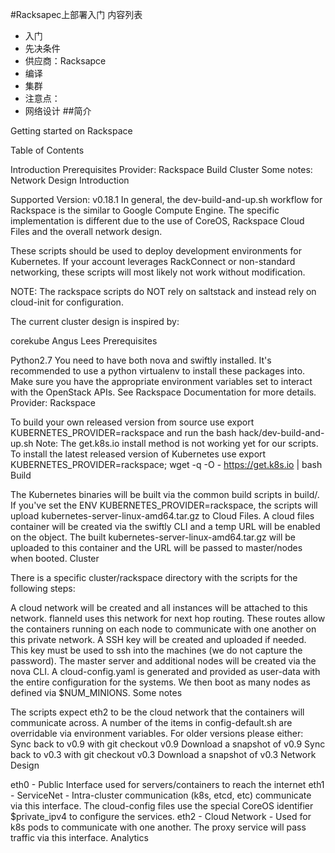 #Racksapec上部署入门
内容列表
* 入门
* 先决条件
* 供应商：Racksapce
* 编译
* 集群
* 注意点：
* 网络设计
##简介

Getting started on Rackspace

Table of Contents

Introduction
Prerequisites
Provider: Rackspace
Build
Cluster
Some notes:
Network Design
Introduction

Supported Version: v0.18.1
In general, the dev-build-and-up.sh workflow for Rackspace is the similar to Google Compute Engine. The specific implementation is different due to the use of CoreOS, Rackspace Cloud Files and the overall network design.

These scripts should be used to deploy development environments for Kubernetes. If your account leverages RackConnect or non-standard networking, these scripts will most likely not work without modification.

NOTE: The rackspace scripts do NOT rely on saltstack and instead rely on cloud-init for configuration.

The current cluster design is inspired by:

corekube
Angus Lees
Prerequisites

Python2.7
You need to have both nova and swiftly installed. It's recommended to use a python virtualenv to install these packages into.
Make sure you have the appropriate environment variables set to interact with the OpenStack APIs. See Rackspace Documentation for more details.
Provider: Rackspace

To build your own released version from source use export KUBERNETES_PROVIDER=rackspace and run the bash hack/dev-build-and-up.sh
Note: The get.k8s.io install method is not working yet for our scripts.
To install the latest released version of Kubernetes use export KUBERNETES_PROVIDER=rackspace; wget -q -O - https://get.k8s.io | bash
Build

The Kubernetes binaries will be built via the common build scripts in build/.
If you've set the ENV KUBERNETES_PROVIDER=rackspace, the scripts will upload kubernetes-server-linux-amd64.tar.gz to Cloud Files.
A cloud files container will be created via the swiftly CLI and a temp URL will be enabled on the object.
The built kubernetes-server-linux-amd64.tar.gz will be uploaded to this container and the URL will be passed to master/nodes when booted.
Cluster

There is a specific cluster/rackspace directory with the scripts for the following steps:

A cloud network will be created and all instances will be attached to this network.
flanneld uses this network for next hop routing. These routes allow the containers running on each node to communicate with one another on this private network.
A SSH key will be created and uploaded if needed. This key must be used to ssh into the machines (we do not capture the password).
The master server and additional nodes will be created via the nova CLI. A cloud-config.yaml is generated and provided as user-data with the entire configuration for the systems.
We then boot as many nodes as defined via $NUM_MINIONS.
Some notes

The scripts expect eth2 to be the cloud network that the containers will communicate across.
A number of the items in config-default.sh are overridable via environment variables.
For older versions please either:
Sync back to v0.9 with git checkout v0.9
Download a snapshot of v0.9
Sync back to v0.3 with git checkout v0.3
Download a snapshot of v0.3
Network Design

eth0 - Public Interface used for servers/containers to reach the internet
eth1 - ServiceNet - Intra-cluster communication (k8s, etcd, etc) communicate via this interface. The cloud-config files use the special CoreOS identifier $private_ipv4 to configure the services.
eth2 - Cloud Network - Used for k8s pods to communicate with one another. The proxy service will pass traffic via this interface.
Analytics